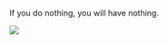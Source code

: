 If you do nothing, you will have nothing.

<img src="https://github-readme-stats.vercel.app/api?username=xstoop&show_icons=&icon_color=5846ff&text_color=8b949e&bg_color=0f1217&hide_title=false" />
